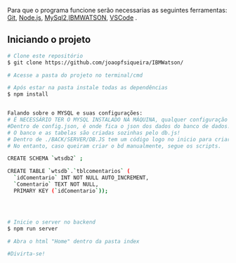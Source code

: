Para que o programa funcione serão necessarias as seguintes ferramentas:
[Git](https://git-scm.com), [Node.js](https://nodejs.org/en/), [MySql2](https://github.com/sidorares/node-mysql2),[IBMWATSON](https://github.com/watson-developer-cloud/node-sdk), [VSCode](https://code.visualstudio.com/) .

## Iniciando o projeto
```bash
# Clone este repositório
$ git clone https://github.com/joaopfsiqueira/IBMWatson/

# Acesse a pasta do projeto no terminal/cmd

# Após estar na pasta instale todas as dependências 
$ npm install


Falando sobre o MYSQL e suas configurações:
# É NECESSÁRIO TER O MYSQL INSTALADO NA MÁQUINA, qualquer configuração e senha! Necessário alterar no oconfig.json.
#Dentro de config.json, é onde fica o json dos dados do banco de dados! Para não ter que criar um especifico 
# O banco e as tabelas são criadas sozinhas pelo db.js!
# Dentro de ./BACK/SERVER/DB.JS tem um código logo no inicio para criar o banco de dados e as tabelas ao executar o código abaixo.
# No entanto, caso queiram criar o bd manualmente, segue os scripts.

CREATE SCHEMA `wtsdb2` ;

CREATE TABLE `wtsdb`.`tblcomentarios` (
  `idComentario` INT NOT NULL AUTO_INCREMENT,
  `Comentario` TEXT NOT NULL,
  PRIMARY KEY (`idComentario`));




# Inicie o server no backend
$ npm run server

# Abra o html "Home" dentro da pasta index

#Divirta-se!

```

